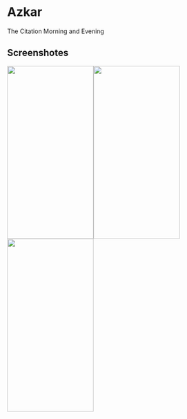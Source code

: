# Azkar
The Citation  Morning and Evening  

## Screenshotes
<table>
  <tr>
  <img src="https://user-images.githubusercontent.com/52568588/158256801-77e3d07e-104b-48ed-982a-ea641b581800.png"  width="200" height="400" />
<img src="https://user-images.githubusercontent.com/52568588/158256801-77e3d07e-104b-48ed-982a-ea641b581800.png"  width="200" height="400" />
   <img src="https://user-images.githubusercontent.com/52568588/158256801-77e3d07e-104b-48ed-982a-ea641b581800.png"  width="200" height="400" />
  </tr>
 
</table>

